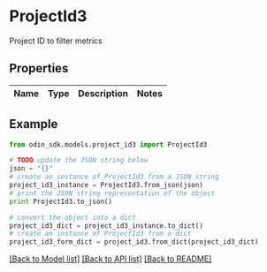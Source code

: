 # ProjectId3

Project ID to filter metrics

## Properties

Name | Type | Description | Notes
------------ | ------------- | ------------- | -------------

## Example

```python
from odin_sdk.models.project_id3 import ProjectId3

# TODO update the JSON string below
json = "{}"
# create an instance of ProjectId3 from a JSON string
project_id3_instance = ProjectId3.from_json(json)
# print the JSON string representation of the object
print ProjectId3.to_json()

# convert the object into a dict
project_id3_dict = project_id3_instance.to_dict()
# create an instance of ProjectId3 from a dict
project_id3_form_dict = project_id3.from_dict(project_id3_dict)
```
[[Back to Model list]](../README.md#documentation-for-models) [[Back to API list]](../README.md#documentation-for-api-endpoints) [[Back to README]](../README.md)


